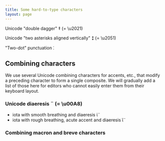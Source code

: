 ```yaml
---
title: Some hard-to-type characters
layout: page
---
```





Unicode "double dagger" ‡ (= \u2021)

Unicode "two asterisks aligned vertically" ⁑ (= \u2051)

"Two-dot" punctuation ⁚

## Combining characters ##


We use several Unicode combining characters for accents, etc., that modify a preceding character to form a single composite. We will gradually add a list of those here for editors who cannot easily enter them from their keyboard layout.


### Unicode diaeresis   ¨ (= \u00A8)

- iota with smooth breathing and diaeresis ἰ̈
- iota with rough breathing, acute accent and diaeresis ἵ̈

### Combining macron and breve characters



